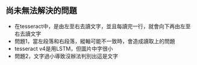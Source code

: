 
## 尚未無法解決的問題
- 在tesseract中，是由左至右去讀文字，並且每讀完一行，就會向下再由左至右去讀文字
- 問題1，當左段落和右段落，縱軸可能不一致時，會造成讀取上的問題
- tesseract v4是用LSTM，但圖片中字很小
- 問題2，文字過小導致沒辦法判別出這是文字
